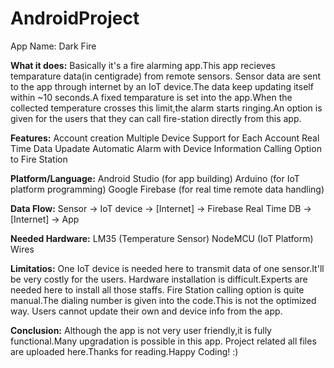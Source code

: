 # AndroidProject 
App Name: Dark Fire

**What it does:** Basically it's a fire alarming app.This app recieves temparature data(in centigrade) from remote sensors.
              Sensor data are sent to the app through internet by an IoT device.The data keep updating itself within ~10 seconds.A fixed
              temparature is set into the app.When the collected temperature crosses this limit,the alarm starts ringing.An option is given 
              for the users that they can call fire-station directly from this app.

**Features:** Account creation
          Multiple Device Support for Each Account
          Real Time Data Upadate
          Automatic Alarm with Device Information
          Calling Option to Fire Station
          
**Platform/Language:** Android Studio (for app building)
                   Arduino (for IoT platform programming)
                   Google Firebase (for real time remote data handling)
          
**Data Flow:** Sensor -> IoT device -> [Internet] -> Firebase Real Time DB -> [Internet] -> App

**Needed Hardware:** LM35 (Temperature Sensor)
                 NodeMCU (IoT Platform)
                 Wires

**Limitatios:** One IoT device is needed here to transmit data of one sensor.It'll be very costly for the users.
            Hardware installation is difficult.Experts are needed here to install all those staffs.
            Fire Station calling option is quite manual.The dialing number is given into the code.This is not the optimized way.
            Users cannot update their own and device info from the app.
            
**Conclusion:** Although the app is not very user friendly,it is fully functional.Many upgradation is possible in this app.
            Project related all files are uploaded here.Thanks for reading.Happy Coding! :)
          
                     
